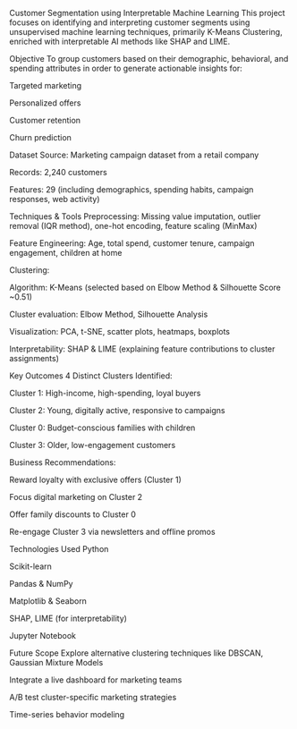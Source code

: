 Customer Segmentation using Interpretable Machine Learning
This project focuses on identifying and interpreting customer segments using unsupervised machine learning techniques, primarily K-Means Clustering, enriched with interpretable AI methods like SHAP and LIME.

Objective
To group customers based on their demographic, behavioral, and spending attributes in order to generate actionable insights for:

Targeted marketing

Personalized offers

Customer retention

Churn prediction

Dataset
Source: Marketing campaign dataset from a retail company

Records: 2,240 customers

Features: 29 (including demographics, spending habits, campaign responses, web activity)

Techniques & Tools
Preprocessing: Missing value imputation, outlier removal (IQR method), one-hot encoding, feature scaling (MinMax)

Feature Engineering: Age, total spend, customer tenure, campaign engagement, children at home

Clustering:

Algorithm: K-Means (selected based on Elbow Method & Silhouette Score ~0.51)

Cluster evaluation: Elbow Method, Silhouette Analysis

Visualization: PCA, t-SNE, scatter plots, heatmaps, boxplots

Interpretability: SHAP & LIME (explaining feature contributions to cluster assignments)

Key Outcomes
4 Distinct Clusters Identified:

Cluster 1: High-income, high-spending, loyal buyers

Cluster 2: Young, digitally active, responsive to campaigns

Cluster 0: Budget-conscious families with children

Cluster 3: Older, low-engagement customers

Business Recommendations:

Reward loyalty with exclusive offers (Cluster 1)

Focus digital marketing on Cluster 2

Offer family discounts to Cluster 0

Re-engage Cluster 3 via newsletters and offline promos

Technologies Used
Python

Scikit-learn

Pandas & NumPy

Matplotlib & Seaborn

SHAP, LIME (for interpretability)

Jupyter Notebook

Future Scope
Explore alternative clustering techniques like DBSCAN, Gaussian Mixture Models

Integrate a live dashboard for marketing teams

A/B test cluster-specific marketing strategies

Time-series behavior modeling

